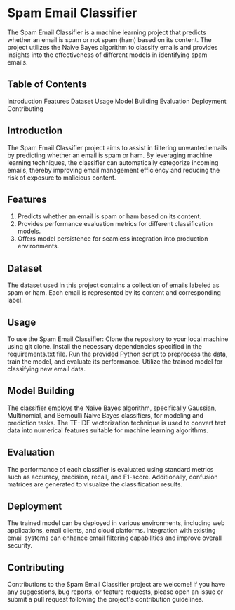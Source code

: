 
# Spam Email Classifier
The Spam Email Classifier is a machine learning project that predicts whether an email is spam or not spam (ham) based on its content. The project utilizes the Naive Bayes algorithm to classify emails and provides insights into the effectiveness of different models in identifying spam emails.

## Table of Contents
Introduction
Features
Dataset
Usage
Model Building
Evaluation
Deployment
Contributing

## Introduction
The Spam Email Classifier project aims to assist in filtering unwanted emails by predicting whether an email is spam or ham. By leveraging machine learning techniques, the classifier can automatically categorize incoming emails, thereby improving email management efficiency and reducing the risk of exposure to malicious content.

## Features
1. Predicts whether an email is spam or ham based on its content.
2. Provides performance evaluation metrics for different classification models.
3. Offers model persistence for seamless integration into production environments.

## Dataset
The dataset used in this project contains a collection of emails labeled as spam or ham. Each email is represented by its content and corresponding label.

## Usage
To use the Spam Email Classifier:
Clone the repository to your local machine using git clone.
Install the necessary dependencies specified in the requirements.txt file.
Run the provided Python script to preprocess the data, train the model, and evaluate its performance.
Utilize the trained model for classifying new email data.

## Model Building
The classifier employs the Naive Bayes algorithm, specifically Gaussian, Multinomial, and Bernoulli Naive Bayes classifiers, for modeling and prediction tasks. The TF-IDF vectorization technique is used to convert text data into numerical features suitable for machine learning algorithms.

## Evaluation
The performance of each classifier is evaluated using standard metrics such as accuracy, precision, recall, and F1-score. Additionally, confusion matrices are generated to visualize the classification results.

## Deployment
The trained model can be deployed in various environments, including web applications, email clients, and cloud platforms. Integration with existing email systems can enhance email filtering capabilities and improve overall security.

## Contributing
Contributions to the Spam Email Classifier project are welcome! If you have any suggestions, bug reports, or feature requests, please open an issue or submit a pull request following the project's contribution guidelines.

